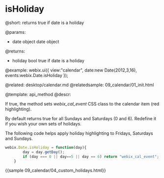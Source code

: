 isHoliday
=============


@short: returns true if date is a holiday
	

@params:
- date      object       date object

@returns:
- holiday     bool    true if date is a holiday	

@example:
webix.ui({
	view:"calendar",
    date:new Date(2012,3,16),
	events:webix.Date.isHoliday
});

@related:
	desktop/calendar.md
@relatedsample:
	09_calendar/01_init.html

@template:	api_method
@descr:

If true, the method sets *webix_cal_event* CSS class to the calendar item (red highlighting). 

By default returns true for all Sundays and Saturdays (0 and 6). Redefine it if you wish your own sets of holidays. 

The following code helps apply holiday highlighting to Fridays, Saturdays and Sundays. 

~~~js
webix.Date.isHoliday = function(day){ 
		day = day.getDay();
		if (day === 0 || day==5 || day == 6) return "webix_cal_event"; 
	}
~~~

{{sample 09_calendar/04_custom_holidays.html}}